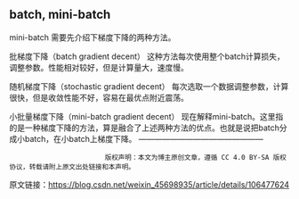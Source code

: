 ## batch, mini-batch


mini-batch
需要先介绍下梯度下降的两种方法。

批梯度下降（batch gradient decent）
这种方法每次使用整个batch计算损失，调整参数。性能相对较好，但是计算量大，速度慢。

随机梯度下降（stochastic gradient decent）
每次选取一个数据调整参数，计算很快，但是收敛性能不好，容易在最优点附近震荡。

小批量梯度下降（mini-batch gradient decent）
现在解释mini-batch。这里指的是一种梯度下降的方法，算是融合了上述两种方法的优点。也就是说把batch分成小batch，在小batch上梯度下降。
————————————————

                            版权声明：本文为博主原创文章，遵循 CC 4.0 BY-SA 版权协议，转载请附上原文出处链接和本声明。
                        
原文链接：https://blog.csdn.net/weixin_45698935/article/details/106477624
